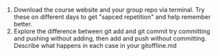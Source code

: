 1. Download the course website and your group repo via terminal. Try these on different days to get "sapced repetition" and help remember better.
1. Explore the difference between git add and git commit try committing and pushing without adding, then add and push without committing. Describe what happens in each case in your gitoffline.md
```{index} gitoffline.md
```

